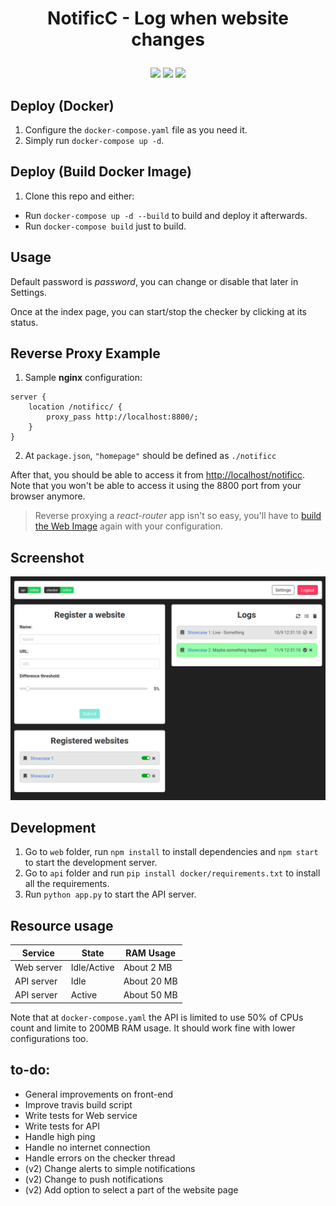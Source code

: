 <h1 align="center">
  <p align="center">NotificC - Log when website changes</p>
</h1>
<p align="center">
  <a href="https://travis-ci.com/ivanch/notificc"><img src="https://travis-ci.com/ivanch/notificc.svg?token=EiwZJLp9isLBJ89qdmD6&branch=master"/></a>
  <a href="https://hub.docker.com/r/ivanch/notificc-api"><img src="https://images.microbadger.com/badges/image/ivanch/notificc-api.svg"/></a>
  <a href="https://hub.docker.com/r/ivanch/notificc-web"><img src="https://images.microbadger.com/badges/image/ivanch/notificc-web.svg"/></a>
</p>

## Deploy (Docker)
1. Configure the `docker-compose.yaml` file as you need it.
2. Simply run `docker-compose up -d`.

## Deploy (Build Docker Image)
1. Clone this repo and either:
* Run `docker-compose up -d --build` to build and deploy it afterwards.
* Run `docker-compose build` just to build.


## Usage
Default password is *password*, you can change or disable that later in Settings.

Once at the index page, you can start/stop the checker by clicking at its status.


## Reverse Proxy Example
1. Sample **nginx** configuration:
```
server {
    location /notificc/ {
        proxy_pass http://localhost:8800/;
    }
}
```
2. At `package.json`, `"homepage"` should be defined as `./notificc`

After that, you should be able to access it from [http://localhost/notificc](http://localhost/notificc). Note that you won't be able to access it using the 8800 port from your browser anymore.

>Reverse proxying a *react-router* app isn't so easy, you'll have to [build the Web Image](#deploy-build-docker-image) again with your configuration.

## Screenshot

![Index page](assets/index.png)

## Development
1. Go to `web` folder, run `npm install` to install dependencies and `npm start` to start the development server.
2. Go to `api` folder and run `pip install docker/requirements.txt` to install all the requirements.
3. Run `python app.py` to start the API server.

## Resource usage
| Service | State | RAM Usage |
|---------|-------|-----------|
| Web server | Idle/Active | About 2 MB |
| API server | Idle | About 20 MB |
| API server | Active | About 50 MB |

Note that at `docker-compose.yaml` the API is limited to use 50% of CPUs count and limite to 200MB RAM usage. It should work fine with lower configurations too.

## to-do:
* General improvements on front-end
* Improve travis build script
* Write tests for Web service
* Write tests for API
* Handle high ping
* Handle no internet connection
* Handle errors on the checker thread
* (v2) Change alerts to simple notifications
* (v2) Change to push notifications
* (v2) Add option to select a part of the website page